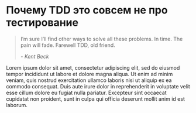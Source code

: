 # Почему TDD это совсем не про тестирование

> I’m sure I’ll find other ways to solve all these problems. In time. The pain will fade. Farewell TDD, old friend.
>
> <cite>- Kent Beck</cite>

Lorem ipsum dolor sit amet, consectetur adipiscing elit, sed do eiusmod tempor incididunt ut labore et dolore magna aliqua. Ut enim ad minim veniam, quis nostrud exercitation ullamco laboris nisi ut aliquip ex ea commodo consequat. Duis aute irure dolor in reprehenderit in voluptate velit esse cillum dolore eu fugiat nulla pariatur. Excepteur sint occaecat cupidatat non proident, sunt in culpa qui officia deserunt mollit anim id est laborum.

